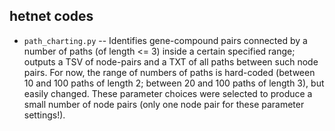## hetnet codes

* `path_charting.py` -- Identifies gene-compound pairs connected by a number of paths (of length <= 3) inside a certain specified range; outputs a TSV of node-pairs and a TXT of all paths between such node pairs. For now, the range of numbers of paths is hard-coded (between 10 and 100 paths of length 2; between 20 and 100 paths of length 3), but easily changed. These parameter choices were selected to produce a small number of node pairs (only one node pair for these parameter settings!).
